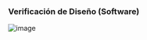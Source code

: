 ### Verificación de Diseño (Software)

![image](https://github.com/Arianadextre/PROYECTO-DE-FUNBIO-1/assets/143019345/c6886750-9839-43f2-b389-25e1491405ad)




